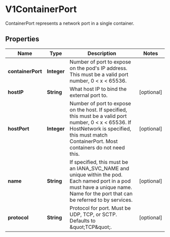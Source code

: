 

# V1ContainerPort

ContainerPort represents a network port in a single container.
## Properties

Name | Type | Description | Notes
------------ | ------------- | ------------- | -------------
**containerPort** | **Integer** | Number of port to expose on the pod&#39;s IP address. This must be a valid port number, 0 &lt; x &lt; 65536. | 
**hostIP** | **String** | What host IP to bind the external port to. |  [optional]
**hostPort** | **Integer** | Number of port to expose on the host. If specified, this must be a valid port number, 0 &lt; x &lt; 65536. If HostNetwork is specified, this must match ContainerPort. Most containers do not need this. |  [optional]
**name** | **String** | If specified, this must be an IANA_SVC_NAME and unique within the pod. Each named port in a pod must have a unique name. Name for the port that can be referred to by services. |  [optional]
**protocol** | **String** | Protocol for port. Must be UDP, TCP, or SCTP. Defaults to \&quot;TCP\&quot;. |  [optional]



